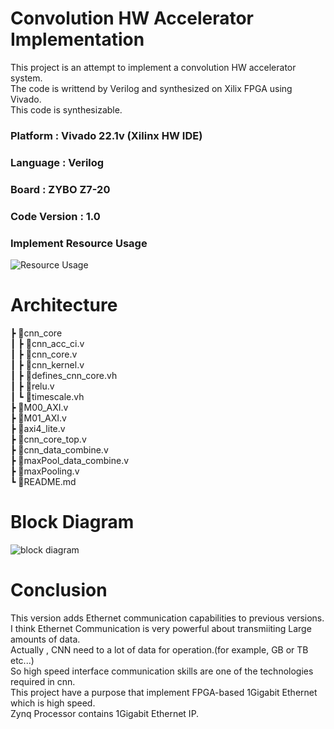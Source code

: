 # Convolution HW Accelerator Implementation
This project is an attempt to implement a convolution HW accelerator system.  
The code is writtend by Verilog and synthesized on Xilix FPGA using Vivado.  
This code is synthesizable. 

### Platform : Vivado 22.1v (Xilinx HW IDE)  
### Language : Verilog  
### Board : ZYBO Z7-20
### Code Version : 1.0
### Implement Resource Usage  
![Resource Usage](https://user-images.githubusercontent.com/75150975/229065503-f297dc23-037d-47f0-8a6f-870eb8717815.png)
# Architecture
 ┣ 📂cnn_core   
 ┃ ┣ 📜cnn_acc_ci.v   
 ┃ ┣ 📜cnn_core.v   
 ┃ ┣ 📜cnn_kernel.v   
 ┃ ┣ 📜defines_cnn_core.vh  
 ┃ ┣ 📜relu.v   
 ┃ ┗ 📜timescale.vh        
 ┣ 📜M00_AXI.v  
 ┣ 📜M01_AXI.v  
 ┣ 📜axi4_lite.v  
 ┣ 📜cnn_core_top.v   
 ┣ 📜cnn_data_combine.v   
 ┣ 📜maxPool_data_combine.v   
 ┣ 📜maxPooling.v   
 ┗ 📜README.md   
 
# Block Diagram
![block diagram](https://user-images.githubusercontent.com/75150975/215968653-f6d01b8c-dde4-4958-9c34-2e8658b7b125.png)
# Conclusion  
This version adds Ethernet communication capabilities to previous versions.  
I think Ethernet Communication is very powerful about transmiiting Large amounts of data.  
Actually , CNN need to a lot of data for operation.(for example, GB or TB etc...)  
So high speed interface communication skills are one of the technologies required in cnn.  
This project have a purpose that implement FPGA-based 1Gigabit Ethernet which is high speed.  
Zynq Processor contains 1Gigabit Ethernet IP. 
